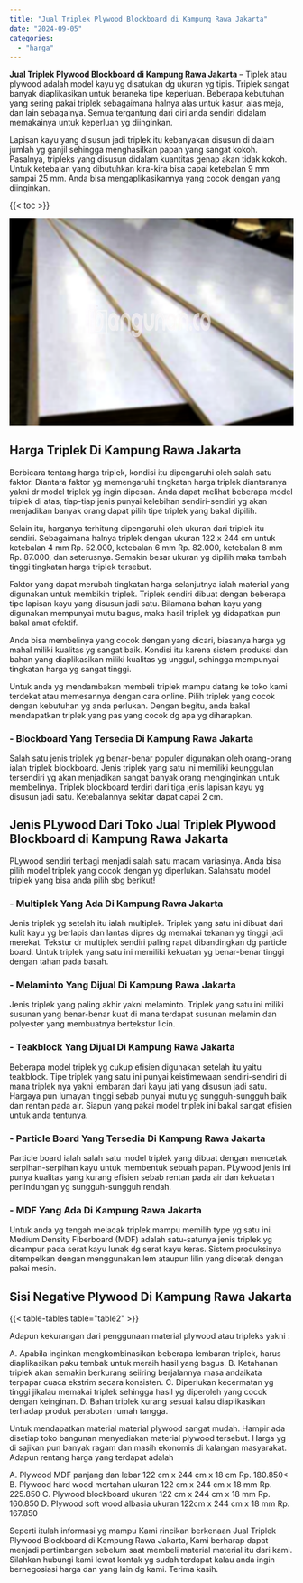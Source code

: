 ```yaml
---
title: "Jual Triplek Plywood Blockboard di Kampung Rawa Jakarta"
date: "2024-09-05"
categories: 
  - "harga"
---
```


**Jual Triplek Plywood Blockboard di Kampung Rawa Jakarta** – Tiplek atau plywood adalah model kayu yg disatukan dg ukuran yg tipis. Triplek sangat banyak diaplikasikan untuk beraneka tipe keperluan. Beberapa kebutuhan yang sering pakai triplek sebagaimana halnya alas untuk kasur, alas meja, dan lain sebagainya. Semua tergantung dari diri anda sendiri didalam memakainya untuk keperluan yg diinginkan.

Lapisan kayu yang disusun jadi triplek itu kebanyakan disusun di dalam jumlah yg ganjil sehingga menghasilkan papan yang sangat kokoh. Pasalnya, tripleks yang disusun didalam kuantitas genap akan tidak kokoh. Untuk ketebalan yang dibutuhkan kira-kira bisa capai ketebalan 9 mm sampai 25 mm. Anda bisa mengaplikasikannya yang cocok dengan yang diinginkan.

{{< toc >}}

![Jual Triplek Plywood Blockboard di Kampung Rawa Jakarta](/images/jual-triplek-murah-24.png)

## Harga Triplek Di Kampung Rawa Jakarta

Berbicara tentang harga triplek, kondisi itu dipengaruhi oleh salah satu faktor. Diantara faktor yg memengaruhi tingkatan harga triplek diantaranya yakni dr model triplek yg ingin dipesan. Anda dapat melihat beberapa model triplek di atas, tiap-tiap jenis punyai kelebihan sendiri-sendiri yg akan menjadikan banyak orang dapat pilih tipe triplek yang bakal dipilih.

Selain itu, harganya terhitung dipengaruhi oleh ukuran dari triplek itu sendiri. Sebagaimana halnya triplek dengan ukuran 122 x 244 cm untuk ketebalan 4 mm Rp. 52.000, ketebalan 6 mm Rp. 82.000, ketebalan 8 mm Rp. 87.000, dan seterusnya. Semakin besar ukuran yg dipilih maka tambah tinggi tingkatan harga triplek tersebut.

Faktor yang dapat merubah tingkatan harga selanjutnya ialah material yang digunakan untuk membikin triplek. Triplek sendiri dibuat dengan beberapa tipe lapisan kayu yang disusun jadi satu. Bilamana bahan kayu yang digunakan mempunyai mutu bagus, maka hasil triplek yg didapatkan pun bakal amat efektif.

Anda bisa membelinya yang cocok dengan yang dicari, biasanya harga yg mahal miliki kualitas yg sangat baik. Kondisi itu karena sistem produksi dan bahan yang diaplikasikan miliki kualitas yg unggul, sehingga mempunyai tingkatan harga yg sangat tinggi.

Untuk anda yg mendambakan membeli triplek mampu datang ke toko kami terdekat atau memesannya dengan cara online. Pilih triplek yang cocok dengan kebutuhan yg anda perlukan. Dengan begitu, anda bakal mendapatkan triplek yang pas yang cocok dg apa yg diharapkan.

### \- Blockboard Yang Tersedia Di Kampung Rawa Jakarta

Salah satu jenis triplek yg benar-benar populer digunakan oleh orang-orang ialah triplek blockboard. Jenis triplek yang satu ini memiliki keunggulan tersendiri yg akan menjadikan sangat banyak orang menginginkan untuk membelinya. Triplek blockboard terdiri dari tiga jenis lapisan kayu yg disusun jadi satu. Ketebalannya sekitar dapat capai 2 cm.

## Jenis PLywood Dari Toko Jual Triplek Plywood Blockboard di Kampung Rawa Jakarta

PLywood sendiri terbagi menjadi salah satu macam variasinya. Anda bisa pilih model triplek yang cocok dengan yg diperlukan. Salahsatu model triplek yang bisa anda pilih sbg berikut!

### \- Multiplek Yang Ada Di Kampung Rawa Jakarta

Jenis triplek yg setelah itu ialah multiplek. Triplek yang satu ini dibuat dari kulit kayu yg berlapis dan lantas dipres dg memakai tekanan yg tinggi jadi merekat. Tekstur dr multiplek sendiri paling rapat dibandingkan dg particle board. Untuk triplek yang satu ini memiliki kekuatan yg benar-benar tinggi dengan tahan pada basah.

### \- Melaminto Yang Dijual Di Kampung Rawa Jakarta

Jenis triplek yang paling akhir yakni melaminto. Triplek yang satu ini miliki susunan yang benar-benar kuat di mana terdapat susunan melamin dan polyester yang membuatnya bertekstur licin.

### \- Teakblock Yang Dijual Di Kampung Rawa Jakarta

Beberapa model triplek yg cukup efisien digunakan setelah itu yaitu teakblock. Tipe triplek yang satu ini punyai keistimewaan sendiri-sendiri di mana triplek nya yakni lembaran dari kayu jati yang disusun jadi satu. Hargaya pun lumayan tinggi sebab punyai mutu yg sungguh-sungguh baik dan rentan pada air. Siapun yang pakai model triplek ini bakal sangat efisien untuk anda tentunya.

### \- Particle Board Yang Tersedia Di Kampung Rawa Jakarta

Particle board ialah salah satu model triplek yang dibuat dengan mencetak serpihan-serpihan kayu untuk membentuk sebuah papan. PLywood jenis ini punya kualitas yang kurang efisien sebab rentan pada air dan kekuatan perlindungan yg sungguh-sungguh rendah.

### \- MDF Yang Ada Di Kampung Rawa Jakarta

Untuk anda yg tengah melacak triplek mampu memilih type yg satu ini. Medium Density Fiberboard (MDF) adalah satu-satunya jenis triplek yg dicampur pada serat kayu lunak dg serat kayu keras. Sistem produksinya ditempelkan dengan menggunakan lem ataupun lilin yang dicetak dengan pakai mesin.

## Sisi Negative Plywood Di Kampung Rawa Jakarta

{{< table-tables table="table2" >}}

Adapun kekurangan dari penggunaan material plywood atau tripleks yakni :

A. Apabila inginkan mengkombinasikan beberapa lembaran triplek, harus diaplikasikan paku tembak untuk meraih hasil yang bagus. B. Ketahanan triplek akan semakin berkurang seiiring berjalannya masa andaikata terpapar cuaca ekstrim secara konsisten. C. Diperlukan kecermatan yg tinggi jikalau memakai triplek sehingga hasil yg diperoleh yang cocok dengan keinginan. D. Bahan triplek kurang sesuai kalau diaplikasikan terhadap produk perabotan rumah tangga.

Untuk mendapatkan material material plywood sangat mudah. Hampir ada disetiap toko bangunan menyediakan material plywood tersebut. Harga yg di sajikan pun banyak ragam dan masih ekonomis di kalangan masyarakat. Adapun rentang harga yang terdapat adalah

A. Plywood MDF panjang dan lebar 122 cm x 244 cm x 18 cm Rp. 180.850< B. Plywood hard wood mertahan ukuran 122 cm x 244 cm x 18 mm Rp. 225.850 C. Plywood blockboard ukuran 122 cm x 244 cm x 18 mm Rp. 160.850 D. Plywood soft wood albasia ukuran 122cm x 244 cm x 18 mm Rp. 167.850

Seperti itulah informasi yg mampu Kami rincikan berkenaan Jual Triplek Plywood Blockboard di Kampung Rawa Jakarta, Kami berharap dapat menjadi pertimbangan sebelum saat membeli material material itu dari kami. Silahkan hubungi kami lewat kontak yg sudah terdapat kalau anda ingin bernegosiasi harga dan yang lain dg kami. Terima kasih.
